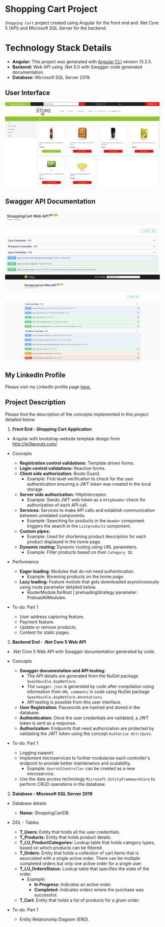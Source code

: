 # Shopping Cart Project
`Shopping Cart` project created using Angular for the front end and .Net Core 5 (API) and Microsoft SQL Server for the backend.

# Technology Stack Details
- **Angular:** This project was generated with [Angular CLI](https://github.com/angular/angular-cli) version 13.2.5.
- **Backend:** Web API using .Net 5.0 with Swagger code generated documentation.
- **Database:** Microsoft SQL Server 2019.

## User Interface
![Shopping Cart - User Interface](/gitimages/KarthikSreenivasan.ShoppingCart-AngularUserInterface.png)

## Swagger API Documentation
![Web API- User Controller](/gitimages/KarthikSreenivasan.ShoppingCart-SwaggerAPI_Doc_Part-1.png)
![Web API- Products and Cart Controller](/gitimages/KarthikSreenivasan.ShoppingCart-SwaggerAPI_Doc_Part-2.png)

## My LinkedIn Profile
Please visit my LinkedIn profile page [here.](https://www.linkedin.com/in/karthiksreenivasan/)

## Project Description
Please find the description of the concepts implemented in this project detailed below

1. **Front End - Shopping Cart Application**
  - Angular with bootstrap website template design from http://w3layouts.com/
  - Concepts
    - **Registration control validations:** Template driven forms.
    - **Login control validations:** Reactive forms.
    - **Client side authorization:** Route Guard.
    	- Example: First level verification to check for the user authentication ensuring a JWT token was created in the local storage.
    - **Server side authorization:** HttpInterceptor.
    	- Example: Sends JWT web token as a `HttpHeader` check for authorization of each API call.
    - **Services:** Services to make API calls and establish communication between unrelated components.
    	- Example: Searching for products in the `Header` component triggers the search in the `Listproducts` component.
    - **Custom pipes:**
    	- Example: Used for shortening product description for each product displayed in the home page.
    - **Dynamic routing:** Dynamic routing using URL parameters.
    	- Example: Filter products based on their `Category ID`.
	
  - Performance
  	- **Eager loading:** Modules that do not need authentication.
  		- Example: Browsing products on the home page.
	- **Lazy loading:** Feature module that gets downloaded asynchronously using route parameter detailed below.
		- RouterModule.forRoot | preloadingStrategy parameter: PreloadAllModules.

  - To-do: Part 1
  	- User address capturing feature.
  	- Payment feature.
  	- Update or remove products.
  	- Content for static pages.
	
2. **Backend End - .Net Core 5 Web API**
  - .Net Core 5 Web API with Swagger documentation generated by code.
  - Concepts
    - **Swagger documentation and API testing:**
    	- The API details are generated from the NuGet package `Swashbuckle.AspNetCore`.
    	- The `swagger.json` is generated by code after compilation using information from `XML comments` in code using NuGet package `Swashbuckle.AspNetCore.Annotations`.
    	- API testing is possible from this user interface.
    - **User Registration:** Passwords are hashed and stored in the database.
    - **Authentication:** Once the user credentials are validated, a JWT token is sent as a response.
    - **Authorization:** Endpoints that need authorization are protected by validating the JWT token using the concept `Authorize Attribute`.

  - To-do: Part 1
	- Logging support.
	- Implement microservices to further modularize each controller's endpoint to provide better maintenance and scalability.
		- Example: `UsersV1Controller` can be created as a new microservice.
	- Use the data access technology `Microsoft.EntityFrameworkCore` to perform CRUD operations in the database. 
	
2. **Database - Microsoft SQL Server 2019**
  - Database details:
	- **Name:** ShoppingCartDB.
	
  - DDL - Tables
    - **T_Users:** Entity that holds all the user credentials.
    - **T_Products:** Entity that holds product details.
    - **T_LU_ProductCategories:** Lookup table that holds category types, based on which products can be filtered.
    - **T_Orders:** Entity that holds a collection of cart items that is associated with a single active order. There can be multiple completed orders but only one active order for a single user.
    - **T_LU_OrdersStatus:** Lookup table that specifies the state of the order.
    	- Example: 
    		- **In Progress:** Indicates an active order.
    		- **Completed:** Indicates orders where the purchase was successful.
    - **T_Cart:** Entity that holds a list of products for a given order.
    
  - To-do: Part 1
  	- Entity Relationship Diagram (ERD).
